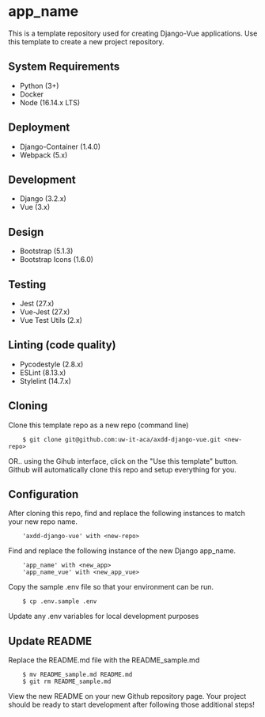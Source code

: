 # app_name

This is a template repository used for creating Django-Vue applications. Use this template to create a new project repository.

## System Requirements

- Python (3+)
- Docker
- Node (16.14.x LTS)

## Deployment

- Django-Container (1.4.0)
- Webpack (5.x)

## Development

- Django (3.2.x)
- Vue (3.x)

## Design

- Bootstrap (5.1.3)
- Bootstrap Icons (1.6.0)

## Testing

- Jest (27.x)
- Vue-Jest (27.x)
- Vue Test Utils (2.x)

## Linting (code quality)
- Pycodestyle (2.8.x)
- ESLint (8.13.x)
- Stylelint (14.7.x)

## Cloning

Clone this template repo as a new repo (command line)

        $ git clone git@github.com:uw-it-aca/axdd-django-vue.git <new-repo>

OR.. using the Gihub interface, click on the "Use this template" button. Github will automatically clone this repo and setup everything for you.

## Configuration

After cloning this repo, find and replace the following instances to match your new repo name.

        'axdd-django-vue' with <new-repo>

Find and replace the following instance of the new Django app_name.

        'app_name' with <new_app>
        'app_name_vue' with <new_app_vue>

Copy the sample .env file so that your environment can be run.

        $ cp .env.sample .env

Update any .env variables for local development purposes

## Update README

Replace the README.md file with the README_sample.md

        $ mv README_sample.md README.md
        $ git rm README_sample.md

View the new README on your new Github repository page. Your project should be ready to start development after following those additional steps!

